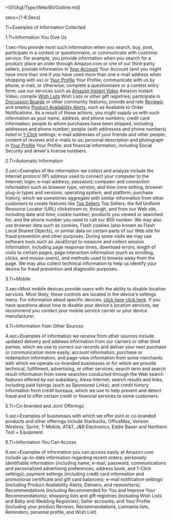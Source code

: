 
=[01/Agt/Type/Web/Bit/Outline.md]

secs={1-6.Secs}
 
 
Ti=Examples of Information Collected

1.Ti=Information You Give Us

1.sec=You provide most such information when you search, buy, post, participate in a contest or questionnaire, or communicate with customer service. For example, you provide information when you search for a product; place an order through Amazon.com or one of our third-party sellers; provide information in <a class="help-display-cond help-display-cond-hidden help-display-cond-rule-platform-DesktopBrowser" href="https://www.amazon.com/gp/css/homepage.html/ref=hp_468496_youraccount" target="_blank">Your Account</a> <span class="help-display-cond help-display-cond-hidden help-display-cond-rule-platform-MobileBrowser help-display-cond-rule-platform-MobileApp">Your Account</span> (and you might have more than one if you have used more than one e-mail address when shopping with us) or <a class="help-display-cond help-display-cond-hidden help-display-cond-rule-platform-DesktopBrowser help-display-cond-rule-platform-MobileBrowser" href="https://www.amazon.com/gp/pdp/profile/" target="_blank">Your Profile</a> <span class="help-display-cond help-display-cond-hidden help-display-cond-rule-platform-MobileApp">Your Profile</span>; communicate with us by phone, e-mail, or otherwise; complete a questionnaire or a contest entry form; use our services such as <a class="help-display-cond help-display-cond-hidden help-display-cond-rule-platform-DesktopBrowser" href="https://www.amazon.com/Instant-Video/b/?node=2858778011" target="_blank">Amazon Instant Video</a><span class="help-display-cond help-display-cond-hidden help-display-cond-rule-platform-MobileBrowser help-display-cond-rule-platform-MobileApp"> Amazon Instant Video</span>; compile <a class="help-display-cond help-display-cond-hidden help-display-cond-rule-platform-DesktopBrowser" href="https://www.amazon.com/gp/registry/wishlist-homepage.html/ref=hp_468496_wishlist2" target="_blank">Wish Lists</a> <span class="help-display-cond help-display-cond-hidden help-display-cond-rule-platform-MobileBrowser help-display-cond-rule-platform-MobileApp">Wish Lists</span> or other gift registries; participate in <a href="https://www.amazon.com/gp/help/customer/display.html/ref=hp_468496_discussion?nodeId=14279661" target="_blank">Discussion Boards</a> or other community features; provide and rate <a href="https://www.amazon.com/gp/help/customer/display.html/?nodeId=200791000" target="_blank">Reviews</a>; and employ <a href="/gp/help/customer/display.html?nodeId=569162">Product Availability Alerts</a>, such as Available to Order Notifications. As a result of those actions, you might supply us with such information as your name, address, and phone numbers; credit card information; people to whom purchases have been shipped, including addresses and phone number; people (with addresses and phone numbers) listed in <a href="https://www.amazon.com/gp/browse.html/ref=hp_468496_1click2?node=468482" target="_blank">1-Click</a> settings; e-mail addresses of your friends and other people; content of reviews and e-mails to us; personal description and photograph in <a class="help-display-cond help-display-cond-hidden help-display-cond-rule-platform-DesktopBrowser help-display-cond-rule-platform-MobileBrowser" href="https://www.amazon.com/profile" target="_blank">Your Profile</a> <span class="help-display-cond help-display-cond-hidden help-display-cond-rule-platform-MobileApp">Your Profile</span>; and financial information, including Social Security and driver's license numbers.
 

2.Ti=Automatic Information

2.sec=Examples of the information we collect and analyze include the Internet protocol (IP) address used to connect your computer to the Internet; login; e-mail address; password; computer and connection information such as browser type, version, and time zone setting, browser plug-in types and versions, operating system, and platform; purchase history, which we sometimes aggregate with similar information from other customers to create features like <a class="help-display-cond help-display-cond-hidden help-display-cond-rule-platform-DesktopBrowser" href="https://www.amazon.com/exec/obidos/tg/new-for-you/top-sellers/-/main/ref=hp_468496_topsellers2" target="_blank">Top Sellers</a> <span class="help-display-cond help-display-cond-hidden help-display-cond-rule-platform-MobileBrowser help-display-cond-rule-platform-MobileApp">Top Sellers</span>; the full Uniform Resource Locator (URL) clickstream to, through, and from our Web site, including date and time; cookie number; products you viewed or searched for; and the phone number you used to call our 800 number. We may also use browser data such as cookies, Flash cookies (also known as Flash Local Shared Objects), or similar data on certain parts of our Web site for fraud prevention and other purposes. During some visits we may use software tools such as JavaScript to measure and collect session information, including page response times, download errors, length of visits to certain pages, page interaction information (such as scrolling, clicks, and mouse-overs), and methods used to browse away from the page. We may also collect technical information to help us identify your device for fraud prevention and diagnostic purposes.
 

3.Ti=Mobile

3.sec=Most mobile devices provide users with the ability to disable location services. Most likely, these controls are located in the device's settings menu. For information about specific devices, <a class="help-display-cond help-display-cond-hidden help-display-cond-rule-platform-DesktopBrowser" href="https://www.amazon.com/gp/help/customer/display.html/ref=hp_468496_turnofflbs?nodeId=200903520" target="_blank">click here</a> <a class="help-display-cond help-display-cond-hidden help-display-cond-rule-platform-Mobile help-display-cond-rule-platform-MobileBrowser" href="https://www.amazon.com/gp/help/customer/display.html/ref=hp_468496_turnofflbs?nodeId=200903520&pop-up=1" target="_blank">click here</a>. If you have questions about how to disable your device's location services, we recommend you contact your mobile service carrier or your device manufacturer.
 

4.Ti=Information from Other Sources

4.sec=Examples of information we receive from other sources include updated delivery and address information from our carriers or other third parties, which we use to correct our records and deliver your next purchase or communication more easily; account information, purchase or redemption information, and page-view information from some merchants with which we operate co-branded businesses or for which we provide technical, fulfillment, advertising, or other services; search term and search result information from some searches conducted through the Web search features offered by our subsidiary, Alexa Internet; search results and links, including paid listings (such as Sponsored Links); and credit history information from credit bureaus, which we use to help prevent and detect fraud and to offer certain credit or financial services to some customers.
 

5.Ti=Co-branded and Joint Offerings

5.sec=Examples of businesses with which we offer joint or co-branded products and other offerings include Starbucks, OfficeMax, Verizon Wireless, Sprint, T-Mobile, AT&T, J&R Electronics, Eddie Bauer and Northern Tool + Equipment.
 

6.Ti=Information You Can Access

6.sec=Examples of information you can access easily at Amazon.com include up-to-date information regarding recent orders; personally identifiable information (including name, e-mail, password, communications and personalized advertising preferences, address book, and 1-Click settings); payment settings (including credit card information and promotional certificate and gift card balances); e-mail notification settings (including Product Availability Alerts, Delivers, and newsletters); Recommendations (including Recommended for You and Improve Your Recommendations); shopping lists and gift registries (including Wish Lists and Baby and Wedding Registries); Seller accounts; and Your Profile (including your product Reviews, Recommendations, Listmania lists, Reminders, personal profile, and Wish List).
 
